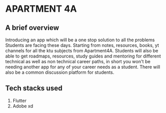 # APARTMENT 4A


## A brief overview
Introducing an app which will be a one stop solution to all the problems Students are facing these days. Starting from notes, resources, books, yt channels for all the ktu subjects from Apartment4A. Students will also be able to get roadmaps, resources, study guides and mentoring for different technical as well as non technical career paths, in short you won't be needing another app for any of your career needs as a student. There will also be a common discussion platform for students.

## Tech stacks used
1. Flutter
2. Adobe xd


